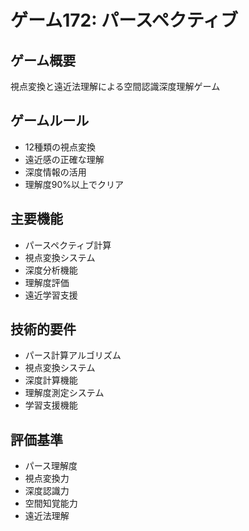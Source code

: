# ゲーム172: パースペクティブ

## ゲーム概要
視点変換と遠近法理解による空間認識深度理解ゲーム

## ゲームルール
- 12種類の視点変換
- 遠近感の正確な理解
- 深度情報の活用
- 理解度90%以上でクリア

## 主要機能
- パースペクティブ計算
- 視点変換システム
- 深度分析機能
- 理解度評価
- 遠近学習支援

## 技術的要件
- パース計算アルゴリズム
- 視点変換システム
- 深度計算機能
- 理解度測定システム
- 学習支援機能

## 評価基準
- パース理解度
- 視点変換力
- 深度認識力
- 空間知覚能力
- 遠近法理解
